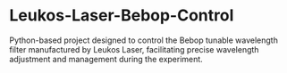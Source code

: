 # Leukos-Laser-Bebop-Control
Python-based project designed to control the Bebop tunable wavelength filter manufactured by Leukos Laser, facilitating precise wavelength adjustment and management during the experiment.
